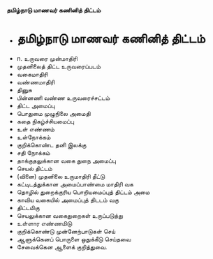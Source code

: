 **தமிழ்நாடு மாணவர் கணினித் திட்டம்**
- # தமிழ்நாடு மாணவர் கணினித் திட்டம்
- n. உருவரை முன்மாதிரி
- முதனிலைத் திட்ட உருவரைப்படம்
- வகைமாதிரி
- வண்ணமாதிரி
- தினுசு
- பின்னணி வண்ண உருவரைச்சட்டம்
- திட்ட அமைப்பு
- பொதுமை முழுநிலை அமைதி
- கதை நிகழ்ச்சியமைப்பு
- உள் எண்ணம்
- உள்நோக்கம்
- குறிக்கொண்ட தனி இலக்கு
- சதி நோக்கம்
- தாக்குதலுக்கான வகை துநை அமைப்பு
- செயல் திட்டம்
- (வினை) முதனிலை உருமாதிரி தீட்டு
- கட்டிடத்துக்கான அமைப்பாண்மை மாதிரி வக
- தொழில் துறைக்குரிய பொறியமைப்புத் திட்டம் அமை
- காவிய வகையில் அமைப்புத் திடடம் வகு
- திட்டமிகு
- செயலுக்கான வகைதுறைகள் உருப்படுத்து
- உள்ளார எண்ணமிடு
- குறிக்கொண்டு முன்னேற்பாடுகள் செய்
- ஆளுக்கெனப் பொருளை ஒதுக்கீடு செய்தவை
- சேவைக்கென ஆளைக் குறித்துவை.

